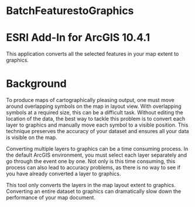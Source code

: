 # BatchFeaturestoGraphics
# ESRI Add-In for ArcGIS 10.4.1

This application converts all the selected features in your map extent to graphics.

# Background
To produce maps of cartographically pleasing output, one must move around overlapping symbols on the map in layout view. With overlapping symbols at a required size, this can be a difficult task. Without editing the location of the data, the best way to tackle this problem is to convert each layer to graphics and manually move each symbol to a visible position. This technique preserves the accuracy of your dataset and ensures all your data is visible on the map.

Converting multiple layers to graphics can be a time consuming process. In the default ArcGIS environment, you must select each layer separately and go through the event one by one. Not only is this time consuming, this process can also lead to accuracy problems, as there is no way to see if you have already converted a layer to graphics.

This tool only converts the layers in the map layout extent to graphics. Converting an entire dataset to graphics can dramatically slow down the performance of your map document. 
